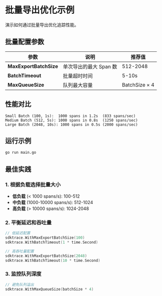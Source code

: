 # 批量导出优化示例

演示如何通过批量导出优化追踪性能。

## 批量配置参数

| 参数 | 说明 | 推荐值 |
|-----|------|-------|
| **MaxExportBatchSize** | 单次导出的最大 Span 数 | 512-2048 |
| **BatchTimeout** | 批量超时时间 | 5-10s |
| **MaxQueueSize** | 队列最大容量 | BatchSize × 4 |

## 性能对比

```text
Small Batch (100, 1s):  1000 spans in 1.2s  (833 spans/sec)
Medium Batch (512, 5s): 1000 spans in 0.8s  (1250 spans/sec)
Large Batch (2048, 10s): 1000 spans in 0.5s (2000 spans/sec)
```

## 运行示例

```bash
go run main.go
```

## 最佳实践

### 1. 根据负载选择批量大小

- **低负载** (< 1000 spans/s): 100-512
- **中负载** (1000-10000 spans/s): 512-1024
- **高负载** (> 10000 spans/s): 1024-2048

### 2. 平衡延迟和吞吐量

```go
// 低延迟配置
sdktrace.WithMaxExportBatchSize(100)
sdktrace.WithBatchTimeout(1 * time.Second)

// 高吞吐量配置
sdktrace.WithMaxExportBatchSize(2048)
sdktrace.WithBatchTimeout(10 * time.Second)
```

### 3. 监控队列深度

```go
// 避免队列溢出
sdktrace.WithMaxQueueSize(batchSize * 4)
```
